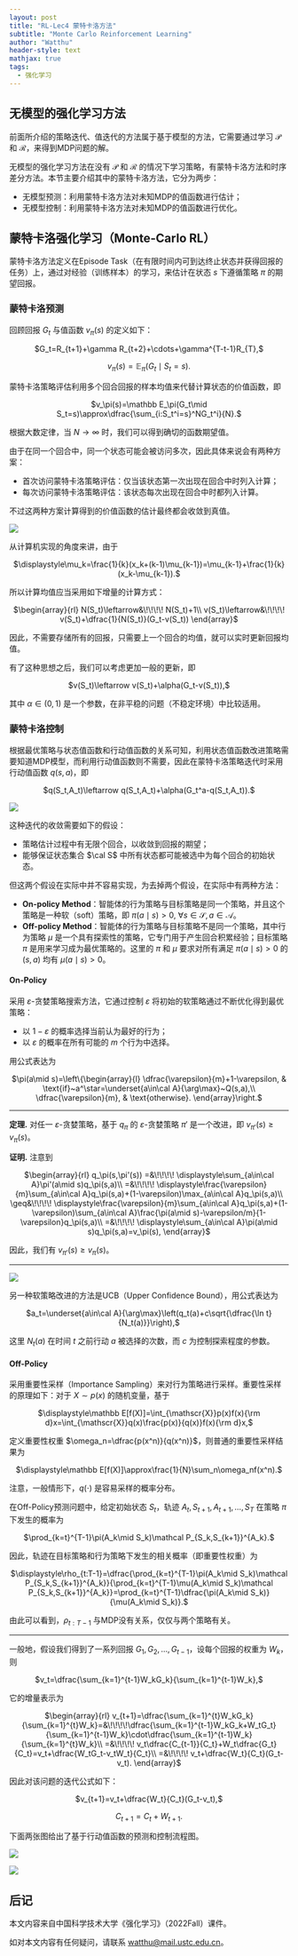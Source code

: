 ```yaml
---
layout: post
title: "RL-Lec4 蒙特卡洛方法"
subtitle: "Monte Carlo Reinforcement Learning"
author: "Watthu"
header-style: text
mathjax: true
tags:
  - 强化学习
---
```


## 无模型的强化学习方法

前面所介绍的策略迭代、值迭代的方法属于基于模型的方法，它需要通过学习 $\mathcal P$ 和 $\mathcal R$，来得到MDP问题的解。

无模型的强化学习方法在没有 $\mathcal P$ 和 $\mathcal R$ 的情况下学习策略，有蒙特卡洛方法和时序差分方法。本节主要介绍其中的蒙特卡洛方法，它分为两步：

- 无模型预测：利用蒙特卡洛方法对未知MDP的值函数进行估计；
- 无模型控制：利用蒙特卡洛方法对未知MDP的值函数进行优化。

## 蒙特卡洛强化学习（Monte-Carlo RL）

蒙特卡洛方法定义在Episode Task（在有限时间内可到达终止状态并获得回报的任务）上，通过对经验（训练样本）的学习，来估计在状态 $s$ 下遵循策略 $\pi$ 的期望回报。

### 蒙特卡洛预测

回顾回报 $G_t$ 与值函数 $v_\pi(s)$ 的定义如下：
<center>
$G_t=R_{t+1}+\gamma R_{t+2}+\cdots+\gamma^{T-t-1}R_{T},$

$v_\pi(s)=\mathbb E_\pi(G_t\mid S_t=s).$
</center>

蒙特卡洛策略评估利用多个回合回报的样本均值来代替计算状态的价值函数，即
<center>
$v_\pi(s)=\mathbb E_\pi(G_t\mid S_t=s)\approx\dfrac{\sum_{i:S_t^i=s}^NG_t^i}{N}.$
</center>

根据大数定律，当 $N\rightarrow\infty$ 时，我们可以得到确切的函数期望值。

由于在同一个回合中，同一个状态可能会被访问多次，因此具体来说会有两种方案：

- 首次访问蒙特卡洛策略评估：仅当该状态第一次出现在回合中时列入计算；
- 每次访问蒙特卡洛策略评估：该状态每次出现在回合中时都列入计算。

不过这两种方案计算得到的价值函数的估计最终都会收敛到真值。

![](/img/in_post/RL/lec4_1.png)

从计算机实现的角度来讲，由于
<center>
$\displaystyle\mu_k=\frac{1}{k}(x_k+(k-1)\mu_{k-1})=\mu_{k-1}+\frac{1}{k}(x_k-\mu_{k-1}).$
</center>

所以计算均值应当采用如下增量的计算方式：
<center>
$\begin{array}{rl}
N(S_t)\leftarrow&\!\!\!\! N(S_t)+1\\
v(S_t)\leftarrow&\!\!\!\! v(S_t)+\dfrac{1}{N(S_t)}(G_t-v(S_t))
\end{array}$
</center>

因此，不需要存储所有的回报，只需要上一个回合的均值，就可以实时更新回报均值。

有了这种思想之后，我们可以考虑更加一般的更新，即
<center>
$v(S_t)\leftarrow v(S_t)+\alpha(G_t-v(S_t)),$
</center>

其中 $\alpha\in(0,1)$ 是一个参数，在非平稳的问题（不稳定环境）中比较适用。

### 蒙特卡洛控制

根据最优策略与状态值函数和行动值函数的关系可知，利用状态值函数改进策略需要知道MDP模型，而利用行动值函数则不需要，因此在蒙特卡洛策略迭代时采用行动值函数 $q(s,a)$，即
<center>
$q(S_t,A_t)\leftarrow q(S_t,A_t)+\alpha(G_t^a-q(S_t,A_t)).$
</center>

![](/img/in_post/RL/lec4_2.png)

这种迭代的收敛需要如下的假设：

- 策略估计过程中有无限个回合，以收敛到回报的期望；
- 能够保证状态集合 $\cal S$ 中所有状态都可能被选中为每个回合的初始状态。

但这两个假设在实际中并不容易实现，为去掉两个假设，在实际中有两种方法：

- **On-policy Method**：智能体的行为策略与目标策略是同一个策略，并且这个策略是一种软（soft）策略，即 $\pi(a\mid s)>0,~\forall s\in\mathcal S,a\in\mathcal A$。
- **Off-policy Method**：智能体的行为策略与目标策略不是同一个策略，其中行为策略 $\mu$ 是一个具有探索性的策略，它专门用于产生回合积累经验；目标策略 $\pi$ 是用来学习成为最优策略的。这里的 $\pi$ 和 $\mu$ 要求对所有满足 $\pi(a\mid s)>0$ 的 $(s,a)$ 均有 $\mu(a\mid s)>0$。

#### On-Policy

采用 $\varepsilon$-贪婪策略搜索方法，它通过控制 $\varepsilon$ 将初始的软策略通过不断优化得到最优策略：

- 以 $1-\varepsilon$ 的概率选择当前认为最好的行为；
- 以 $\varepsilon$ 的概率在所有可能的 $m$ 个行为中选择。

用公式表达为
<center>
$\pi(a\mid s)=\left\{\begin{array}{l}
\dfrac{\varepsilon}{m}+1-\varepsilon, & \text{if}~a^\star=\underset{a\in\cal A}{\arg\max}~Q(s,a),\\
\dfrac{\varepsilon}{m}, & \text{otherwise}.
\end{array}\right.$
</center>

---
**定理.** 对任一 $\varepsilon$-贪婪策略，基于 $q_\pi$ 的 $\varepsilon$-贪婪策略 $\pi'$ 是一个改进，即 $v_{\pi'}(s)\geq v_\pi(s)$。

**证明.** 注意到
<center>
$\begin{array}{rl}
q_\pi(s,\pi'(s)) =&\!\!\!\! \displaystyle\sum_{a\in\cal A}\pi'(a\mid s)q_\pi(s,a)\\
=&\!\!\!\! \displaystyle\frac{\varepsilon}{m}\sum_{a\in\cal A}q_\pi(s,a)+(1-\varepsilon)\max_{a\in\cal A}q_\pi(s,a)\\
\geq&\!\!\!\! \displaystyle\frac{\varepsilon}{m}\sum_{a\in\cal A}q_\pi(s,a)+(1-\varepsilon)\sum_{a\in\cal A}\frac{\pi(a\mid s)-\varepsilon/m}{1-\varepsilon}q_\pi(s,a)\\
=&\!\!\!\! \displaystyle\sum_{a\in\cal A}\pi(a\mid s)q_\pi(s,a)=v_\pi(s),
\end{array}$
</center>

因此，我们有 $v_{\pi'}(s)\geq v_\pi(s)$。

---

![](/img/in_post/RL/lec4_3.png)

另一种软策略改进的方法是UCB（Upper Confidence Bound），用公式表达为
<center>
$a_t=\underset{a\in\cal A}{\arg\max}\left(q_t(a)+c\sqrt{\dfrac{\ln t}{N_t(a)}}\right),$
</center>

这里 $N_t(a)$ 在时间 $t$ 之前行动 $a$ 被选择的次数，而 $c$ 为控制探索程度的参数。

#### Off-Policy

采用重要性采样（Importance Sampling）来对行为策略进行采样。重要性采样的原理如下：对于 $X\sim p(x)$ 的随机变量，基于
<center>
$\displaystyle\mathbb E[f(X)]=\int_{\mathscr{X}}p(x)f(x){\rm d}x=\int_{\mathscr{X}}q(x)\frac{p(x)}{q(x)}f(x){\rm d}x,$
</center>

定义重要性权重 $\omega_n=\dfrac{p(x^n)}{q(x^n)}$，则普通的重要性采样结果为
<center>
$\displaystyle\mathbb E[f(X)]\approx\frac{1}{N}\sum_n\omega_nf(x^n).$
</center>

注意，一般情形下，$q(\cdot)$ 是容易采样的概率分布。

在Off-Policy预测问题中，给定初始状态 $S_t$，轨迹 $A_t,S_{t+1},A_{t+1},\dots,S_T$ 在策略 $\pi$ 下发生的概率为
<center>
$\prod_{k=t}^{T-1}\pi(A_k\mid S_k)\mathcal P_{S_k,S_{k+1}}^{A_k}.$
</center>

因此，轨迹在目标策略和行为策略下发生的相关概率（即重要性权重）为
<center>
$\displaystyle\rho_{t:T-1}=\dfrac{\prod_{k=t}^{T-1}\pi(A_k\mid S_k)\mathcal P_{S_k,S_{k+1}}^{A_k}}{\prod_{k=t}^{T-1}\mu(A_k\mid S_k)\mathcal P_{S_k,S_{k+1}}^{A_k}}=\prod_{k=t}^{T-1}\dfrac{\pi(A_k\mid S_k)}{\mu(A_k\mid S_k)}.$
</center>

由此可以看到，$\rho_{t:T-1}$ 与MDP没有关系，仅仅与两个策略有关。

---

一般地，假设我们得到了一系列回报 $G_1,G_2,\dots,G_{t-1}$，设每个回报的权重为 $W_k$，则
<center>
$v_t=\dfrac{\sum_{k=1}^{t-1}W_kG_k}{\sum_{k=1}^{t-1}W_k},$
</center>

它的增量表示为
<center>
$\begin{array}{rl}
v_{t+1}=\dfrac{\sum_{k=1}^{t}W_kG_k}{\sum_{k=1}^{t}W_k}=&\!\!\!\!\dfrac{\sum_{k=1}^{t-1}W_kG_k+W_tG_t}{\sum_{k=1}^{t-1}W_k}\cdot\dfrac{\sum_{k=1}^{t-1}W_k}{\sum_{k=1}^{t}W_k}\\
=&\!\!\!\! v_t\dfrac{C_{t-1}}{C_t}+W_t\dfrac{G_t}{C_t}=v_t+\dfrac{W_tG_t-v_tW_t}{C_t}\\
=&\!\!\!\! v_t+\dfrac{W_t}{C_t}(G_t-v_t).
\end{array}$
</center>

因此对该问题的迭代公式如下：
<center>
$v_{t+1}=v_t+\dfrac{W_t}{C_t}(G_t-v_t),$

$C_{t+1}=C_t+W_{t+1}.$
</center>

下面两张图给出了基于行动值函数的预测和控制流程图。

![](/img/in_post/RL/lec4_4.png)

![](/img/in_post/RL/lec4_5.png)

## 后记

本文内容来自中国科学技术大学《强化学习》（2022Fall）课件。

如对本文内容有任何疑问，请联系 <watthu@mail.ustc.edu.cn>。